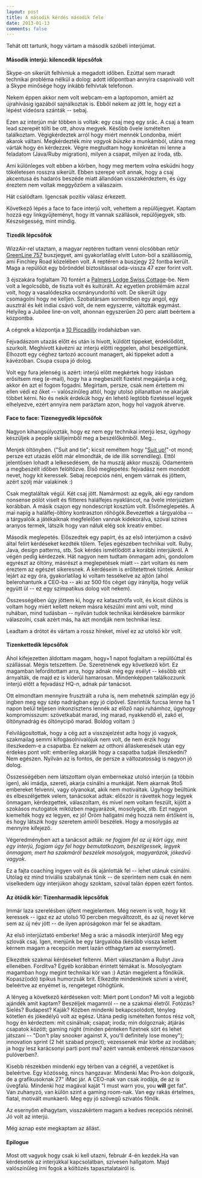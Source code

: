 ```yaml
---
layout: post
title: A második kérdés második fele
date: 2013-01-13
comments: false
---
```


Tehát ott tartunk, hogy vártam a második szóbeli interjúmat.


<h4>Második interjú: kilencedik lépcsőfok</h4>
Skype-on sikerült felhívniuk a megadott időben. Ezúttal sem maradt technikai probléma nélkül a dolog: adott időpontban annyira csapnivaló volt a Skype minősége hogy inkább felhívtak telefonon.

Nekem éppen akkor nem volt webcam-em a laptopomon, amiért az újrahívásig igazából sajnálkoztak is. Ebből nekem az jött le, hogy ezt a lépést videósra szánták -- sebaj.

Ezen az interjún már többen is voltak: egy csaj meg egy srác. A csaj a team lead szerepét tölti be ott, ahova megyek. Később ővele ismételten találkoztam. Végigkérdeztek arról hogy miért mennék Londonba, miért akarok váltani. Megkérdezték <i>mire vagyok büszke</i> a munkámból, utána meg várták hogy én kérdezzek. Végre megtudtam hogy konkrétan mi lenne a feladatom (Java/Ruby migration), milyen a csapat, milyen az iroda, stb.

Ami különleges volt ebben a körben, hogy meg mertem volna esküdni hogy tökéletesen rosszra sikerült. Ebben szerepe volt annak, hogy a csaj akcentusa és hadarós beszéde miatt állandóan visszakérdeztem, és úgy éreztem nem voltak meggyőzőem a válaszaim.

Hát csalódtam. Igencsak pozitív válasz érkezett.

Következő lépés a face to face interjú volt, vehettem a repülőjegyet. Kaptam hozzá egy linkgyűjteményt, hogy itt vannak szállások, repülőjegyek, stb. Készségesség, mint mindig.


<h4>Tizedik lépcsőfok</h4>
WizzAir-rel utaztam, a magyar reptéren tudtam venni olcsóbban retúr <a href="http://www.greenline.co.uk/serviceInformation.aspx?id=17699" target="_blank">GreenLine 757</a> buszjegyet, ami gyakorlatilag elvitt Luton-ból a szállásomig, ami Finchley Road közelében volt. A reptéren a buszjegy 22 fontba került. Maga a repülőút egy bőrönddel biztosítással oda-vissza 47 ezer forint volt.

3 éjszakára foglaltam 70 fontért a <a href="http://palmerslodges.com/swisscottage/hostel/" target="_blank">Palmers Lodge Swiss Cottage</a>-be. Nem volt a legolcsóbb, de tiszta volt és kultúrált. Az egyetlen problémám azzal volt, hogy a vasalódeszka ocsmányundorító volt. De sikerült úgy csomagolni hogy ne kelljen. Szobatársam sorrendben egy angol, egy ausztrál és két indiai csávó volt, de nem egyszerre, váltották egymást. Helyileg a Jubilee line-on volt, ahonnan egyszerűen 20 perc alatt beértem a központba.

A cégnek a központja a <a href="http://www.monmouthdean.com/property/167/10-piccadilly--w1j-0dd/" target="_blank">10 Piccadilly</a> irodaházban van.

Fejvadászom utazás előtt és után is hívott, küldött tippeket, érdeklődött, szurkolt. Meghívott kávézni az interjú előtti reggelen, ahol beszélgettünk. Elhozott egy céghez tartozó account managert, aki tippeket adott a kávézóban. Csupa csupa jó dolog.

Volt egy fura jelenség is azért: interjú előtt megkértek hogy írásban erősítsem meg (e-mail), hogy ha a megbeszélt fizetést megajánlja a cég, akkor én azt el fogom fogadni. Megírtam, persze, csak nem értettem mi ellen védi ez őket -- valószínűleg attól, hogy utolsó pillanatban ne akarjak többet kérni. No és nekik érdekük hogy én lehető legtöbb fizetéssel legyek elhelyezve, ezért annyira nem paráztam azon, hogy hol vagyok átverve.


<h4>Face to face: Tizenegyedik lépcsőfok</h4>
Nagyon kihangsúlyozták, hogy ez nem egy technikai interjú lesz, úgyhogy készüljek a people skilljeimből meg a beszélőkémből. Meg...

Menjek öltönyben. ("Suit and tie"; kicsit reméltem hogy "<a href="http://www.youtube.com/watch?v=TT_vf5ioXXk" target="_blank">Suit up!</a>"-ot mond; persze ezt utazás előtt már elmondták, de ide illik sorrendileg). Ettől jelentősen lohadt a lelkesedésem, de ha muszáj akkor muszáj. Odamentem a megbeszélt időben felöltözve. Első meglepetés: fejvadász nem mondott nevet, hogy kit keressek. Sebaj recepciós néni, engem várnak és jöttem, azért szólj már valakinek :)

Csak megtaláltak végül. Két csaj jött. Namármost: az egyik, aki egy random nonsense pólót viselt és flitteres halálfejes nyakláncot, na ővele interjúztam korábban. A másik csajon egy nondescript kosztüm volt. Elsőmeglepetés. A mai napig a halálfej-öltöny kontraszton röhögök.Bevezettek a tárgyalóba -- a tárgyalóik a játékaiknak megfelelően vannak kidekorálva, szóval színes aranyos termek, látszik hogy van náluk elég sok kreatív ember.

Második meglepetés. Előszedtek egy papírt, és az első interjúmon a csávó által felírt kérdéseket kezdték tőlem. Teljes egészében technikai volt. Ruby, Java, design patterns, stb. Sok kérdés ismétlődött a korábbi interjúkról. A végén pedig kérdezzek. Hát nagyon nem tudtam önmagam adni, gondolom egyrészt az öltöny, másrészt a meglepetések miatt -- zárt voltam és nem éreztem az egészet sikeresnek. A kérdéseim is erőltetettnek tűntek. Amikor lejárt az egy óra, gyakorlatilag ki voltam tessékelve az ajtón (ahol belerohantunk a CEO-ba -- aki az 500 fős céget úgy irányítja, hogy velük együtt ül -- ez egy szimpatikus dolog volt nekem).

Összességében úgy jöttem ki, hogy ez katasztrófa volt, és kicsit dühös is voltam hogy miért kellett nekem másra készülni mint ami volt, mind ruhában, mind tudásban -- nyilván tudok technikai kérdésekre bármikor válaszolni, csak azért más, ha azt mondják nem technikai lesz.

Leadtam a drótot és vártam a rossz híreket, mivel ez az utolsó kör volt.  


<h4>Tizenkettedik lépcsőfok</h4>
Ahol kifejezetten áldottam magam, hogy+1 napot foglaltam a repülőúttal és szállással. Mégis tetszettem. De. Szeretnének egy következő kört. Ez magamban lefordítottam arra, hogy adnak még egy esélyt -- később ezt árnyalták, de majd ez is kiderül hamarosan. Mindenképpen találkozzunk interjú előtt a fejvadász HQ-n, adnak pár tanácsot.

Ott elmondtam mennyire frusztrált a ruha is, nem mehetnék szimplán egy jó ingben meg egy szép nadrágban egy jó cipővel. Szerintük furcsa lenne ha 1 napon belül teljesen inkonzisztens lennék az előző napi ruhámhoz, úgyhogy kompromisszum: szövetkabát marad, ing marad, nyakkendő el, zakó el, öltönynadrág és öltönycipő marad. Boldog voltam :)

Felvilágosítottak, hogy a cég azt a visszajelzést adta hogy jó vagyok, szakmailag semmi kifogásolnivalójuk nem volt, de nem érzik hogy illeszkedem-e a csapatba. Ez nekem az otthoni álláskeresések után egy érdekes pont volt: emberileg akarják hogy a csapatba tudjak illeszkedni? Nem egészen. Nyilván az is fontos, de persze a változatosság is nagyon jó dolog.

Összességében nem látszottam olyan embernekaz utolsó interjún (a többin igen), aki imádja, szereti, akarja csinálni a munkáját. Nem akarnak 9to5 embereket felvenni, vagy olyanokat, akik nem motiváltak. Úgyhogy beültünk és elbeszélgettek velem, tanácsokat adtak: először is rávettek hogy legyek önmagam, kérdezgettek, válaszoltam, és mivel nem voltam feszült, kijött a szokásos mutogatok miközben magyarázok, mosolygok, stb. Ezt nagyon kiemelték hogy ez legyen, ez jó! Öröm hallgatni még hozzá nem értőként is, és hogy látszik hogy szeretem amiről beszélek. Hogy a mosolygás az mennyire kifejező.

Végeredményben azt a tanácsot adták: <i>ne fogjam fel az új kört úgy, mint egy interjú, fogjam úgy fel hogy bemutatkozom, beszélgessek, legyek önmagam, mert ha szakmáról beszélek mosolygok, magyarázok, jókedvű vagyok</i>.

Ez a fajta coaching ingyen volt és ők ajánlották fel -- lehet utánuk csinálni. Utólag ez mind triviális szabálynak tűnik -- de szerintem nem csak én nem viselkedem úgy interjúkon ahogy szoktam, szóval talán éppen ezért fontos.  


<h4>Az ötödik kör: Tizenharmadik lépcsőfok</h4>
Immár laza szerelésben újfent megjelentem. Még nevem is volt, hogy kit keressek -- igaz ez az utolsó 10 percben megváltozott, és az új nevet kérve sem az új név jött -- de ilyen apróságokon már fel se akadtam.

Az első interjúztató emberke! Meg a srác a második interjúról! Meg egy szlovák csaj. Igen, menjünk be egy tárgyalóba (később vissza kellett kérnem magam a recepción mert lazán otthagytam az esernyőmet).

Elkezdtek szakmai kérdéseket feltenni. Miért választanám a Rubyt Java ellenében. Fordítva? Egyéb korábban érintett témákat is. Mosolyogtam magamban hogy megint technikai kör van :) Aztán megjelent a főnökük. Kopasz(odó) tipikus humorzsák brit. Elkezdte mindenkinek szívni a vérét, beleértve az enyémet is, rengeteget röhögtünk.

A lényeg a következő kérdéseken volt: Miért pont London? Mi volt a legjobb ajándék amit kaptam? Beszéljek magamról -- ne a szakmai életről. Fotózás? Síelés? Budapest? Kaják? Közben mindenki bekapcsolódott, tényleg kötetlen és jókedélyű volt az egész. Utána pedig ismételten fontos rész volt, hogy én kérdeztem: mit csinálnak; csapat; iroda; min dolgoznak; átjárás csapatok között; gaming night (minden pénteken fizetnek sört és lehet játszani -- "Don't play snooker against X, you'll definitely lose money"); innovation sprint (2 hét szabad project); vezessenek már körbe az irodában; ja hogy lesz karácsonyi parti pont ma? azért vannak emberek rénszarvasos pulóverben?.

Kisebb részekben mindenki egy térben van a cégnél, a vezetőket is beleértve. Egy közösség, nincs hangzavar. Mindenki Mac Pro-kon dolgozik, de a grafikusoknak 27" iMac jár. A CEO-nak van csak irodája, de az is üvegfalú. Mindenki hoz magával kaját "I must warn you, you <b>will</b> get fat". Van zuhanyzó, van külön szint a gaming room-nak. Van egy rakás értelmes, fiatal, motivált munkaerő. Meg egy jó szövegű szívatós főnök.

Az esernyőm elhagytam, visszakértem magam a kedves recepciós néninél. Jó volt az interjú.

Még aznap este megkaptam az állást.  


<h4>Epilogue</h4>
Most ott vagyok hogy csak ki kell utazni, február 4-én kezdek.Ha van kérdésetek az interjúkkal kapcsolatban, szívesen hallgatom. Majd valószínűleg írni fogok a költözés tapasztalatairól is.
